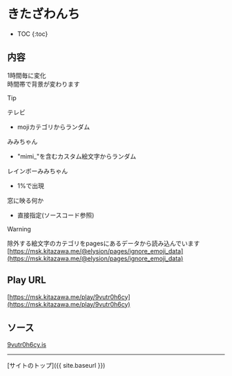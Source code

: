 # きたざわんち

* TOC
{:toc}

## 内容
1時間毎に変化  
時間帯で背景が変わります

> [!TIP]
> テレビ
> - mojiカテゴリからランダム
> 
> みみちゃん
> - "mimi_"を含むカスタム絵文字からランダム
> 
> レインボーみみちゃん
> - 1%で出現
> 
> 窓に映る何か
> - 直接指定(ソースコード参照)

> [!WARNING]
> 除外する絵文字のカテゴリをpagesにあるデータから読み込んでいます
> [https://msk.kitazawa.me/@elysion/pages/ignore_emoji_data](https://msk.kitazawa.me/@elysion/pages/ignore_emoji_data)

## Play URL

[https://msk.kitazawa.me/play/9vutr0h6cy](https://msk.kitazawa.me/play/9vutr0h6cy)

## ソース

[9vutr0h6cy.is](https://github.com/elysion-pre/MisskeyPlay/blob/main/src/kitazawa/9vutr0h6cy.is)

----

[サイトのトップ]({{ site.baseurl }})
